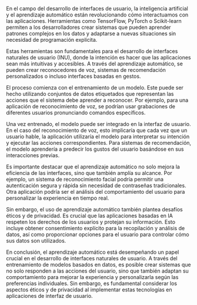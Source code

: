 En el campo del desarrollo de interfaces de usuario, la inteligencia artificial y el aprendizaje automático están revolucionando cómo interactuamos con las aplicaciones. Herramientas como TensorFlow, PyTorch o Scikit-learn permiten a los desarrolladores crear sistemas que pueden aprender patrones complejos en los datos y adaptarse a nuevas situaciones sin necesidad de programación explícita.

Estas herramientas son fundamentales para el desarrollo de interfaces naturales de usuario (INU), donde la intención es hacer que las aplicaciones sean más intuitivas y accesibles. A través del aprendizaje automático, se pueden crear reconocedores de voz, sistemas de recomendación personalizados o incluso interfaces basadas en gestos.

El proceso comienza con el entrenamiento de un modelo. Este puede ser hecho utilizando conjuntos de datos etiquetados que representan las acciones que el sistema debe aprender a reconocer. Por ejemplo, para una aplicación de reconocimiento de voz, se podrían usar grabaciones de diferentes usuarios pronunciando comandos específicos.

Una vez entrenado, el modelo puede ser integrado en la interfaz de usuario. En el caso del reconocimiento de voz, esto implicaría que cada vez que un usuario hable, la aplicación utilizaría el modelo para interpretar su intención y ejecutar las acciones correspondientes. Para sistemas de recomendación, el modelo aprendería a predecir los gustos del usuario basándose en sus interacciones previas.

Es importante destacar que el aprendizaje automático no solo mejora la eficiencia de las interfaces, sino que también amplía su alcance. Por ejemplo, un sistema de reconocimiento facial podría permitir una autenticación segura y rápida sin necesidad de contraseñas tradicionales. Otra aplicación podría ser el análisis del comportamiento del usuario para personalizar la experiencia en tiempo real.

Sin embargo, el uso de aprendizaje automático también plantea desafíos éticos y de privacidad. Es crucial que las aplicaciones basadas en IA respeten los derechos de los usuarios y protejan su información. Esto incluye obtener consentimiento explícito para la recopilación y análisis de datos, así como proporcionar opciones para el usuario para controlar cómo sus datos son utilizados.

En conclusión, el aprendizaje automático está desempeñando un papel crucial en el desarrollo de interfaces naturales de usuario. A través del entrenamiento de modelos basados en datos, es posible crear sistemas que no solo responden a las acciones del usuario, sino que también adaptan su comportamiento para mejorar la experiencia y personalizarla según las preferencias individuales. Sin embargo, es fundamental considerar los aspectos éticos y de privacidad al implementar estas tecnologías en aplicaciones de interfaz de usuario.
